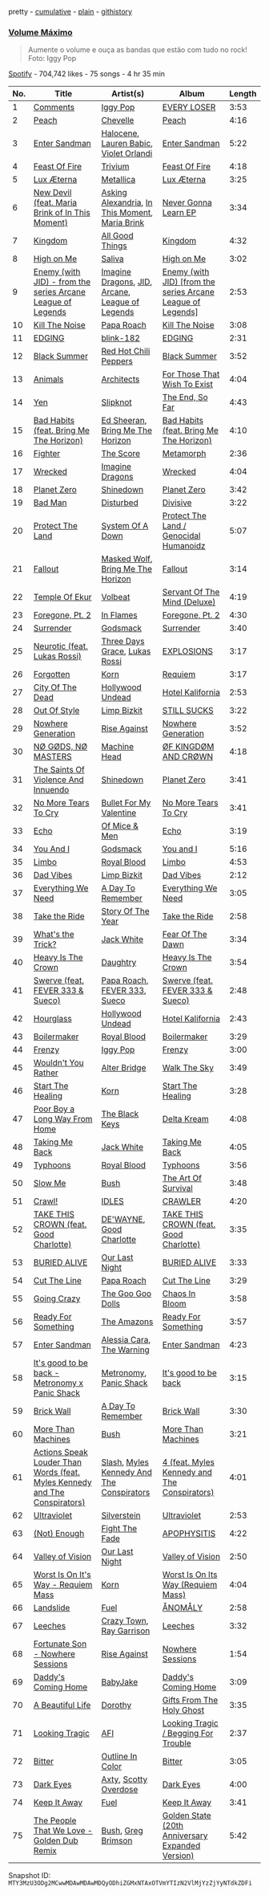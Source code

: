 pretty - [cumulative](/playlists/cumulative/37i9dQZF1DX4908CEYEdlz.md) - [plain](/playlists/plain/37i9dQZF1DX4908CEYEdlz) - [githistory](https://github.githistory.xyz/mackorone/spotify-playlist-archive/blob/main/playlists/plain/37i9dQZF1DX4908CEYEdlz)

### [Volume Máximo](https://open.spotify.com/playlist/37i9dQZF1DX4908CEYEdlz)

> Aumente o volume e ouça as bandas que estão com tudo no rock! Foto: Iggy Pop

[Spotify](https://open.spotify.com/user/spotify) - 704,742 likes - 75 songs - 4 hr 35 min

| No. | Title | Artist(s) | Album | Length |
|---|---|---|---|---|
| 1 | [Comments](https://open.spotify.com/track/59QajhlzAmlJ1wIRwzLxv8) | [Iggy Pop](https://open.spotify.com/artist/33EUXrFKGjpUSGacqEHhU4) | [EVERY LOSER](https://open.spotify.com/album/62VSZ71LvrUh1VoSuPgzXd) | 3:53 |
| 2 | [Peach](https://open.spotify.com/track/1OWNwD4n5bGm8CcH3uuQ3C) | [Chevelle](https://open.spotify.com/artist/56dO9zeHKuU5Gvfc2kxHNw) | [Peach](https://open.spotify.com/album/33LMoG1vTsoNnUy9vvy8t3) | 4:16 |
| 3 | [Enter Sandman](https://open.spotify.com/track/494G3Mjgv0bLEQ3DGzG9t4) | [Halocene](https://open.spotify.com/artist/1S4xN9nvW5vlFoRBisdxUL), [Lauren Babic](https://open.spotify.com/artist/6nT7RjBCuuggrafnb43vUX), [Violet Orlandi](https://open.spotify.com/artist/3amoyQla9uUhiJhhMS7CLz) | [Enter Sandman](https://open.spotify.com/album/1DDaQfNe1xrphcpezscTf7) | 5:22 |
| 4 | [Feast Of Fire](https://open.spotify.com/track/4iJg7QdhqLHwfYOmYHqU9z) | [Trivium](https://open.spotify.com/artist/278ZYwGhdK6QTzE3MFePnP) | [Feast Of Fire](https://open.spotify.com/album/0Wv1dffJbn76Vsh4CWeoOq) | 4:18 |
| 5 | [Lux Æterna](https://open.spotify.com/track/3pwmJJRlr8nXNN9PFD18np) | [Metallica](https://open.spotify.com/artist/2ye2Wgw4gimLv2eAKyk1NB) | [Lux Æterna](https://open.spotify.com/album/7qxhxLR8oZN3LizPQ7z2cb) | 3:25 |
| 6 | [New Devil \(feat\. Maria Brink of In This Moment\)](https://open.spotify.com/track/1lqTpQzSgGZZ850bimyxMP) | [Asking Alexandria](https://open.spotify.com/artist/1caBfBEapzw8z2Qz9q0OaQ), [In This Moment](https://open.spotify.com/artist/6tbLPxj1uQ6vsRQZI2YFCT), [Maria Brink](https://open.spotify.com/artist/6W8xq7TXME3WXP7c7LMWBR) | [Never Gonna Learn EP](https://open.spotify.com/album/0jHGiwT6YJhI1OV75cbnlW) | 3:34 |
| 7 | [Kingdom](https://open.spotify.com/track/4UyoswHCt1WgJhPCrfX330) | [All Good Things](https://open.spotify.com/artist/2uMWUtg8XLpJxNSqbGOkl1) | [Kingdom](https://open.spotify.com/album/2Chidgv4qlo6nTFczR85NB) | 4:32 |
| 8 | [High on Me](https://open.spotify.com/track/4foH9ND72k3puEzoiHb1z8) | [Saliva](https://open.spotify.com/artist/5S6hjAxgxjsLylsTtMIimO) | [High on Me](https://open.spotify.com/album/2BCMRSiYPHaHAC42YcWmqv) | 3:02 |
| 9 | [Enemy \(with JID\) \- from the series Arcane League of Legends](https://open.spotify.com/track/1r9xUipOqoNwggBpENDsvJ) | [Imagine Dragons](https://open.spotify.com/artist/53XhwfbYqKCa1cC15pYq2q), [JID](https://open.spotify.com/artist/6U3ybJ9UHNKEdsH7ktGBZ7), [Arcane](https://open.spotify.com/artist/57nPqD7z62gDdq37US9XJR), [League of Legends](https://open.spotify.com/artist/47mIJdHORyRerp4os813jD) | [Enemy \(with JID\) \[from the series Arcane League of Legends\]](https://open.spotify.com/album/1bTgKomQYSkKYPD9UI9W4b) | 2:53 |
| 10 | [Kill The Noise](https://open.spotify.com/track/3xr0ZIYqXVKogVu00fJRBX) | [Papa Roach](https://open.spotify.com/artist/4RddZ3iHvSpGV4dvATac9X) | [Kill The Noise](https://open.spotify.com/album/5Ob0D7DLOzpHe0KcZb67Ky) | 3:08 |
| 11 | [EDGING](https://open.spotify.com/track/2wVWGFVkL5I3JGsoWBx2AZ) | [blink\-182](https://open.spotify.com/artist/6FBDaR13swtiWwGhX1WQsP) | [EDGING](https://open.spotify.com/album/0EspGdWdoWAxa5mBdQ5z55) | 2:31 |
| 12 | [Black Summer](https://open.spotify.com/track/3a94TbZOxhkI9xuNwYL53b) | [Red Hot Chili Peppers](https://open.spotify.com/artist/0L8ExT028jH3ddEcZwqJJ5) | [Black Summer](https://open.spotify.com/album/4a6LkeTXHKjMQgf42wQnbH) | 3:52 |
| 13 | [Animals](https://open.spotify.com/track/5ofoB8PFmocBXFBEWVb6Vz) | [Architects](https://open.spotify.com/artist/3ZztVuWxHzNpl0THurTFCv) | [For Those That Wish To Exist](https://open.spotify.com/album/7qemUq4n71awwVPOaX7jw4) | 4:04 |
| 14 | [Yen](https://open.spotify.com/track/5ih5d9WJSI7Hxz0KIPJPY2) | [Slipknot](https://open.spotify.com/artist/05fG473iIaoy82BF1aGhL8) | [The End, So Far](https://open.spotify.com/album/3hWTXO0w02D6YpVRyLRmQz) | 4:43 |
| 15 | [Bad Habits \(feat\. Bring Me The Horizon\)](https://open.spotify.com/track/7vrKEP66NdiQDPryPG6olO) | [Ed Sheeran](https://open.spotify.com/artist/6eUKZXaKkcviH0Ku9w2n3V), [Bring Me The Horizon](https://open.spotify.com/artist/1Ffb6ejR6Fe5IamqA5oRUF) | [Bad Habits \(feat\. Bring Me The Horizon\)](https://open.spotify.com/album/6YaoDGq5SqvjU4D9oMFj2d) | 4:10 |
| 16 | [Fighter](https://open.spotify.com/track/4gi2kndWShH9kDbb9kBfs6) | [The Score](https://open.spotify.com/artist/2q3GG88dVwuQPF4FmySr9I) | [Metamorph](https://open.spotify.com/album/1kf3w2zcfjNYpx1NjnJmQ8) | 2:36 |
| 17 | [Wrecked](https://open.spotify.com/track/2d1MywHy6FwKdzxFuSJnwl) | [Imagine Dragons](https://open.spotify.com/artist/53XhwfbYqKCa1cC15pYq2q) | [Wrecked](https://open.spotify.com/album/2qjb5OwlllLLOmrueU08kG) | 4:04 |
| 18 | [Planet Zero](https://open.spotify.com/track/7g2LuO2QFplZfsLKRFiVHl) | [Shinedown](https://open.spotify.com/artist/70BYFdaZbEKbeauJ670ysI) | [Planet Zero](https://open.spotify.com/album/7tWcsQLHpvXnUPN1jsSaGw) | 3:42 |
| 19 | [Bad Man](https://open.spotify.com/track/0CGyintEvK6qL0BPvQWZ37) | [Disturbed](https://open.spotify.com/artist/3TOqt5oJwL9BE2NG9MEwDa) | [Divisive](https://open.spotify.com/album/592wLCECATlzgwiEWTOPEa) | 3:22 |
| 20 | [Protect The Land](https://open.spotify.com/track/11ajcVj3qSyyMPUpTJUP3y) | [System Of A Down](https://open.spotify.com/artist/5eAWCfyUhZtHHtBdNk56l1) | [Protect The Land / Genocidal Humanoidz](https://open.spotify.com/album/00OQIrRjQgZmacSnjK8L7M) | 5:07 |
| 21 | [Fallout](https://open.spotify.com/track/2JBk2XZLjS0N4x3mFHINM6) | [Masked Wolf](https://open.spotify.com/artist/1uU7g3DNSbsu0QjSEqZtEd), [Bring Me The Horizon](https://open.spotify.com/artist/1Ffb6ejR6Fe5IamqA5oRUF) | [Fallout](https://open.spotify.com/album/74K2vGYMdCCO29n4s4Y41h) | 3:14 |
| 22 | [Temple Of Ekur](https://open.spotify.com/track/1SsCpBXMHUYlrHR7Hozgvu) | [Volbeat](https://open.spotify.com/artist/0L5fC7Ogm2YwgqVCRcF1bT) | [Servant Of The Mind \(Deluxe\)](https://open.spotify.com/album/1ujOfCZxF2d2R5oOfJbxnP) | 4:19 |
| 23 | [Foregone, Pt\. 2](https://open.spotify.com/track/3K7YN5yFIZFPTtSwXjpXHR) | [In Flames](https://open.spotify.com/artist/57ylwQTnFnIhJh4nu4rxCs) | [Foregone, Pt\. 2](https://open.spotify.com/album/6xQGhi9dsEWYn8Jwj4MD9S) | 4:30 |
| 24 | [Surrender](https://open.spotify.com/track/4tYDiMb5vYQ2YlhuS9I0Ig) | [Godsmack](https://open.spotify.com/artist/6gZq1Q6bdOxsUPUG1TaFbF) | [Surrender](https://open.spotify.com/album/72Vq7wgEn0Z55nOPfDoAgJ) | 3:40 |
| 25 | [Neurotic \(feat\. Lukas Rossi\)](https://open.spotify.com/track/6JfNf81zML3XVFXZbbtyZ8) | [Three Days Grace](https://open.spotify.com/artist/2xiIXseIJcq3nG7C8fHeBj), [Lukas Rossi](https://open.spotify.com/artist/419YiM0RHQExEtnMTMaIID) | [EXPLOSIONS](https://open.spotify.com/album/4drZZN0HTkJzcdlPmmQyqG) | 3:17 |
| 26 | [Forgotten](https://open.spotify.com/track/00BBwHjAf8WWq4HcOtEJO1) | [Korn](https://open.spotify.com/artist/3RNrq3jvMZxD9ZyoOZbQOD) | [Requiem](https://open.spotify.com/album/7J0BUlxogdpZAtuZnhomb0) | 3:17 |
| 27 | [City Of The Dead](https://open.spotify.com/track/4CPlagY81Aa98saLVpwj2O) | [Hollywood Undead](https://open.spotify.com/artist/0CEFCo8288kQU7mJi25s6E) | [Hotel Kalifornia](https://open.spotify.com/album/4LbLIANVeJ8JQ9i5V3c05s) | 2:53 |
| 28 | [Out Of Style](https://open.spotify.com/track/06nmwVr0Ev16QnVXsQXSf1) | [Limp Bizkit](https://open.spotify.com/artist/165ZgPlLkK7bf5bDoFc6Sb) | [STILL SUCKS](https://open.spotify.com/album/2lZ9RqGnGXH8gtH3DK02tJ) | 3:22 |
| 29 | [Nowhere Generation](https://open.spotify.com/track/74zUPQTB6HMnfS1cagJnd8) | [Rise Against](https://open.spotify.com/artist/6Wr3hh341P84m3EI8qdn9O) | [Nowhere Generation](https://open.spotify.com/album/0NaOsrcxpNfSIPtTkazQdI) | 3:52 |
| 30 | [NØ GØDS, NØ MASTERS](https://open.spotify.com/track/7nJMvNlDpJShN4HJNJ97Gh) | [Machine Head](https://open.spotify.com/artist/0lVlNsuGaOr9vMHCZIAKMt) | [ØF KINGDØM AND CRØWN](https://open.spotify.com/album/6duwuU8xgK7ShKMCrUxfBi) | 4:18 |
| 31 | [The Saints Of Violence And Innuendo](https://open.spotify.com/track/62JTJvMA8yd5r8r788hK2Q) | [Shinedown](https://open.spotify.com/artist/70BYFdaZbEKbeauJ670ysI) | [Planet Zero](https://open.spotify.com/album/7tWcsQLHpvXnUPN1jsSaGw) | 3:41 |
| 32 | [No More Tears To Cry](https://open.spotify.com/track/11beGBTthT9XhdQXYFkajZ) | [Bullet For My Valentine](https://open.spotify.com/artist/7iWiAD5LLKyiox2grgfmUT) | [No More Tears To Cry](https://open.spotify.com/album/0aAcMNWv3LRwqpRa6rb7X0) | 3:41 |
| 33 | [Echo](https://open.spotify.com/track/5ghRFXY8wDBM3tht7Qvxp3) | [Of Mice & Men](https://open.spotify.com/artist/4tususHNaR68xdgLstlGBA) | [Echo](https://open.spotify.com/album/5pCBuV5mhXIUonyuWL5EZd) | 3:19 |
| 34 | [You And I](https://open.spotify.com/track/6eRAg49UCwHqoRbUG9IYzr) | [Godsmack](https://open.spotify.com/artist/6gZq1Q6bdOxsUPUG1TaFbF) | [You and I](https://open.spotify.com/album/3dvHcc24AqV8VPjQ4n7H4I) | 5:16 |
| 35 | [Limbo](https://open.spotify.com/track/5nUrlBwZiaPcCKpBM7iT1W) | [Royal Blood](https://open.spotify.com/artist/2S5hlvw4CMtMGswFtfdK15) | [Limbo](https://open.spotify.com/album/0xzwaeIpyKeCIPKxSyhxNE) | 4:53 |
| 36 | [Dad Vibes](https://open.spotify.com/track/3XM6V7K5nbZf5AQz20fDDb) | [Limp Bizkit](https://open.spotify.com/artist/165ZgPlLkK7bf5bDoFc6Sb) | [Dad Vibes](https://open.spotify.com/album/7tadqEjXzmv9fgy21AelkR) | 2:12 |
| 37 | [Everything We Need](https://open.spotify.com/track/5oKBOiiJceLlAEQ4VaVe8p) | [A Day To Remember](https://open.spotify.com/artist/4NiJW4q9ichVqL1aUsgGAN) | [Everything We Need](https://open.spotify.com/album/45iFc2ouMdWTuxImSsjaJF) | 3:05 |
| 38 | [Take the Ride](https://open.spotify.com/track/6929TXMgqgRo8l9Qvlg5HW) | [Story Of The Year](https://open.spotify.com/artist/0KDuKk6YdEu3hR56HtXmxt) | [Take the Ride](https://open.spotify.com/album/2pULFuX837q71HjiBOLLXX) | 2:58 |
| 39 | [What's the Trick?](https://open.spotify.com/track/14FW5L81Px03LnnsXnB2LG) | [Jack White](https://open.spotify.com/artist/4FZ3j1oH43e7cukCALsCwf) | [Fear Of The Dawn](https://open.spotify.com/album/46qeiLBu3KwqFQpJBT7t6B) | 3:34 |
| 40 | [Heavy Is The Crown](https://open.spotify.com/track/4P5cw8rpwDAQdzIy5nltzj) | [Daughtry](https://open.spotify.com/artist/5P5FTygHyx2G57oszR3Wot) | [Heavy Is The Crown](https://open.spotify.com/album/3PZhCt0gqzjDJLC8yKUohe) | 3:54 |
| 41 | [Swerve \(feat\. FEVER 333 & Sueco\)](https://open.spotify.com/track/6sqMWTs2o6ixteLAhQOTSC) | [Papa Roach](https://open.spotify.com/artist/4RddZ3iHvSpGV4dvATac9X), [FEVER 333](https://open.spotify.com/artist/1B0155rdv175D1tQ8VH7Oy), [Sueco](https://open.spotify.com/artist/4iDroUFo89Y7YBsdDTBmTD) | [Swerve \(feat\. FEVER 333 & Sueco\)](https://open.spotify.com/album/6rLcLYKvxCCqp78ZYXXXMy) | 2:48 |
| 42 | [Hourglass](https://open.spotify.com/track/1Pv2QqugNiCvldP9kAY352) | [Hollywood Undead](https://open.spotify.com/artist/0CEFCo8288kQU7mJi25s6E) | [Hotel Kalifornia](https://open.spotify.com/album/4LbLIANVeJ8JQ9i5V3c05s) | 2:43 |
| 43 | [Boilermaker](https://open.spotify.com/track/6Ci6L6EeLqR6VHV1DBJy2S) | [Royal Blood](https://open.spotify.com/artist/2S5hlvw4CMtMGswFtfdK15) | [Boilermaker](https://open.spotify.com/album/0PNu9d50xKqwQbEwq9vqd7) | 3:29 |
| 44 | [Frenzy](https://open.spotify.com/track/0D0fJnHN5Tj7QTa3rEbLTT) | [Iggy Pop](https://open.spotify.com/artist/33EUXrFKGjpUSGacqEHhU4) | [Frenzy](https://open.spotify.com/album/2kyxzQ0Y1qBQOViyHostqk) | 3:00 |
| 45 | [Wouldn't You Rather](https://open.spotify.com/track/2BJrrLbxGDM26fTpWqBMKU) | [Alter Bridge](https://open.spotify.com/artist/4DWX7u8BV0vZIQSpJQQDWU) | [Walk The Sky](https://open.spotify.com/album/3CDDZa8pfzfxfDdtm7g84B) | 3:49 |
| 46 | [Start The Healing](https://open.spotify.com/track/42qa1IoXDeSt0zzWTOuwyG) | [Korn](https://open.spotify.com/artist/3RNrq3jvMZxD9ZyoOZbQOD) | [Start The Healing](https://open.spotify.com/album/0u1tbNPEpP0a6it8o6KeOH) | 3:28 |
| 47 | [Poor Boy a Long Way From Home](https://open.spotify.com/track/3YZFMK3zwAGbCMZQGWY47J) | [The Black Keys](https://open.spotify.com/artist/7mnBLXK823vNxN3UWB7Gfz) | [Delta Kream](https://open.spotify.com/album/682pJqnx8hcrCfSjvyNBki) | 4:08 |
| 48 | [Taking Me Back](https://open.spotify.com/track/7s7m8L8NcIYzgw0qmoghA8) | [Jack White](https://open.spotify.com/artist/4FZ3j1oH43e7cukCALsCwf) | [Taking Me Back](https://open.spotify.com/album/5faWqAkH90FGt9KBwemQXw) | 4:05 |
| 49 | [Typhoons](https://open.spotify.com/track/6BsZx9FarJrLddTNu2k6pU) | [Royal Blood](https://open.spotify.com/artist/2S5hlvw4CMtMGswFtfdK15) | [Typhoons](https://open.spotify.com/album/547UjN7nCN4L5rQgolzHQn) | 3:56 |
| 50 | [Slow Me](https://open.spotify.com/track/5ZtIuVEKcvfjHeYgit0xDa) | [Bush](https://open.spotify.com/artist/78SHxLdtysAXgywQ4vE0Oa) | [The Art Of Survival](https://open.spotify.com/album/7lDTe11so67WdsLFd25dwi) | 3:48 |
| 51 | [Crawl!](https://open.spotify.com/track/3wev7PYoYj9UZlMmlpda57) | [IDLES](https://open.spotify.com/artist/75mafsNqNE1WSEVxIKuY5C) | [CRAWLER](https://open.spotify.com/album/1WXcTQXt1jeF5VGUNAeySv) | 4:20 |
| 52 | [TAKE THIS CROWN \(feat\. Good Charlotte\)](https://open.spotify.com/track/2IY9lQ8pD2uVzAoIxJUPK8) | [DE'WAYNE](https://open.spotify.com/artist/4lpKeKXJYkglSWyEmnOF7O), [Good Charlotte](https://open.spotify.com/artist/5aYyPjAsLj7UzANzdupwnS) | [TAKE THIS CROWN \(feat\. Good Charlotte\)](https://open.spotify.com/album/5A4pLq7sNTS4kdEnd6lN9M) | 3:35 |
| 53 | [BURIED ALIVE](https://open.spotify.com/track/6sSxm01OMK2yfX7bfTiFXl) | [Our Last Night](https://open.spotify.com/artist/00YTqRClk82aMchQQpYMd5) | [BURIED ALIVE](https://open.spotify.com/album/7jM3UEuq5ybIxtzliHZiKL) | 3:33 |
| 54 | [Cut The Line](https://open.spotify.com/track/4NsPN2aQZCrgraYbKoMKsO) | [Papa Roach](https://open.spotify.com/artist/4RddZ3iHvSpGV4dvATac9X) | [Cut The Line](https://open.spotify.com/album/3rv2w5JJMNl3YCJXt5wPFw) | 3:29 |
| 55 | [Going Crazy](https://open.spotify.com/track/4roPy7UCHujegMBkutBawy) | [The Goo Goo Dolls](https://open.spotify.com/artist/2sil8z5kiy4r76CRTXxBCA) | [Chaos In Bloom](https://open.spotify.com/album/2uHbskNXxJFARyl686aN6T) | 3:58 |
| 56 | [Ready For Something](https://open.spotify.com/track/7jxszj5PkDm69WQGda2S21) | [The Amazons](https://open.spotify.com/artist/7243txmysJ4KbRmH8UAMKO) | [Ready For Something](https://open.spotify.com/album/0kybYEkeYAZJDCzxqmrtvE) | 3:57 |
| 57 | [Enter Sandman](https://open.spotify.com/track/2XGnAEodeIvFvoH60V251s) | [Alessia Cara](https://open.spotify.com/artist/2wUjUUtkb5lvLKcGKsKqsR), [The Warning](https://open.spotify.com/artist/2SmW1lFlBJn4IfBzBZDlSh) | [Enter Sandman](https://open.spotify.com/album/7sIrH5m7rD2dxhZVWehQjH) | 4:23 |
| 58 | [It's good to be back \- Metronomy x Panic Shack](https://open.spotify.com/track/7cmv2VrzPsqGopOhAWseUq) | [Metronomy](https://open.spotify.com/artist/54QMjE4toDfiCryzYWCpXX), [Panic Shack](https://open.spotify.com/artist/26HCuM5PamldoaHII5Ifxc) | [It's good to be back](https://open.spotify.com/album/7jOycXVNmMBrsJHjjxBhEr) | 3:15 |
| 59 | [Brick Wall](https://open.spotify.com/track/7wU0SnptDXFEwyQbrSiSLF) | [A Day To Remember](https://open.spotify.com/artist/4NiJW4q9ichVqL1aUsgGAN) | [Brick Wall](https://open.spotify.com/album/4r9I2tBybOiKUqPkoKvPOA) | 3:30 |
| 60 | [More Than Machines](https://open.spotify.com/track/1y1l61KJCj8EDE35iS4ZgC) | [Bush](https://open.spotify.com/artist/78SHxLdtysAXgywQ4vE0Oa) | [More Than Machines](https://open.spotify.com/album/3h4MWIFNt3pb3IHaifAW83) | 3:21 |
| 61 | [Actions Speak Louder Than Words \(feat\. Myles Kennedy and The Conspirators\)](https://open.spotify.com/track/3pg8FGqUihrwtsPxmBf8NJ) | [Slash](https://open.spotify.com/artist/4Cqia9vrAbm7ANXbJGXsTE), [Myles Kennedy And The Conspirators](https://open.spotify.com/artist/1J0FSEQhWSMHcYqaapIjY6) | [4 \(feat\. Myles Kennedy and The Conspirators\)](https://open.spotify.com/album/5hEFdC1iEWOjgQgiRqdtXQ) | 4:01 |
| 62 | [Ultraviolet](https://open.spotify.com/track/33x3Y8oLC0rpAIwACzdyyN) | [Silverstein](https://open.spotify.com/artist/1Tsag5J854qxeOo2apszug) | [Ultraviolet](https://open.spotify.com/album/2MWqoKEtRYGanPzg05WKHS) | 2:53 |
| 63 | [\(Not\) Enough](https://open.spotify.com/track/65jOD2RMAErYoB1rGUOoLz) | [Fight The Fade](https://open.spotify.com/artist/5byg90wTxATnhB6kK253DF) | [APOPHYSITIS](https://open.spotify.com/album/4n1Y8Djpo0xnuhuPWcKYbR) | 4:22 |
| 64 | [Valley of Vision](https://open.spotify.com/track/6jse2wNXoAE1zxk9lvZzIB) | [Our Last Night](https://open.spotify.com/artist/00YTqRClk82aMchQQpYMd5) | [Valley of Vision](https://open.spotify.com/album/0cic8h13yxw8lAa92BXXC4) | 2:50 |
| 65 | [Worst Is On It's Way \- Requiem Mass](https://open.spotify.com/track/5rMcTEPWn87okDrckR7DmL) | [Korn](https://open.spotify.com/artist/3RNrq3jvMZxD9ZyoOZbQOD) | [Worst Is On Its Way \(Requiem Mass\)](https://open.spotify.com/album/3GTV3qGtYTQSfGfvjczByg) | 4:04 |
| 66 | [Landslide](https://open.spotify.com/track/1zFTEPn42vvop4cKypq5Uh) | [Fuel](https://open.spotify.com/artist/0EyuKHE1AeE9lWUF8mzKVp) | [ÅNOMÅLY](https://open.spotify.com/album/0RqWsYCZW4WnA12fCE3rHv) | 2:58 |
| 67 | [Leeches](https://open.spotify.com/track/54wyAgc6pQzXTBOjgN38vg) | [Crazy Town](https://open.spotify.com/artist/4iSKnRZAxkmqNok6tv10Se), [Ray Garrison](https://open.spotify.com/artist/5fGAVtBGeVBBMSmQCF9Q64) | [Leeches](https://open.spotify.com/album/57CQYU02aEtsqazAwDllv7) | 3:32 |
| 68 | [Fortunate Son \- Nowhere Sessions](https://open.spotify.com/track/3cGCENd2skTiSOQjDNFpZo) | [Rise Against](https://open.spotify.com/artist/6Wr3hh341P84m3EI8qdn9O) | [Nowhere Sessions](https://open.spotify.com/album/0kosDsw7YzVlvAeg2E7sbD) | 1:54 |
| 69 | [Daddy's Coming Home](https://open.spotify.com/track/3hEPgYSujPEuatqzNybeAH) | [BabyJake](https://open.spotify.com/artist/07Asx51VtMw5kbNXKrpZlq) | [Daddy's Coming Home](https://open.spotify.com/album/2Mfu4FHHdKiW6hBII5KtQ1) | 3:09 |
| 70 | [A Beautiful Life](https://open.spotify.com/track/4lcQ64FgH8aBhBfx19jlA4) | [Dorothy](https://open.spotify.com/artist/6IOvhXyk5edbA2DVaeP9Up) | [Gifts From The Holy Ghost](https://open.spotify.com/album/4kfE0W36et9sZgbRHNjHdl) | 3:35 |
| 71 | [Looking Tragic](https://open.spotify.com/track/3Sacn9UUjr7ksQaTAoYIKg) | [AFI](https://open.spotify.com/artist/19I4tYiChJoxEO5EuviXpz) | [Looking Tragic / Begging For Trouble](https://open.spotify.com/album/1hKjd2OnD0fXSWVsl80M74) | 2:37 |
| 72 | [Bitter](https://open.spotify.com/track/5dpaPvjs0mo0DGtpl2PzRJ) | [Outline In Color](https://open.spotify.com/artist/6drAKOLWO1vzBrdmJmg5SE) | [Bitter](https://open.spotify.com/album/0Aw2OPlsqTl8LSXIB7q1BI) | 3:05 |
| 73 | [Dark Eyes](https://open.spotify.com/track/2k3Jx1qG1EU0gVNYn0Ku7V) | [Axty](https://open.spotify.com/artist/4zVeGdifjxGkC3eCSmCo0H), [Scotty Overdose](https://open.spotify.com/artist/1oqCZv7Ggltj1xEC5gYjFS) | [Dark Eyes](https://open.spotify.com/album/1Z9bQxRRURNy46GPe3sS2S) | 4:00 |
| 74 | [Keep It Away](https://open.spotify.com/track/4PBj43xrepBtpGDcrVewUf) | [Fuel](https://open.spotify.com/artist/0EyuKHE1AeE9lWUF8mzKVp) | [Keep It Away](https://open.spotify.com/album/56a0YTfgc8pSSmvdD381eB) | 3:41 |
| 75 | [The People That We Love \- Golden Dub Remix](https://open.spotify.com/track/1QJpxlH4M7DmSFdIyE7Ekq) | [Bush](https://open.spotify.com/artist/78SHxLdtysAXgywQ4vE0Oa), [Greg Brimson](https://open.spotify.com/artist/52Fd5EqIgOlMWe3yqd1YMe) | [Golden State \(20th Anniversary Expanded Version\)](https://open.spotify.com/album/43TsRvNOblRitRDfdgu4VS) | 5:42 |

Snapshot ID: `MTY3MzU3ODg2MCwwMDAwMDAwMDQyODhiZGMxNTAxOTVmYTIzN2VlMjYzZjYyNTdkZDFi`
